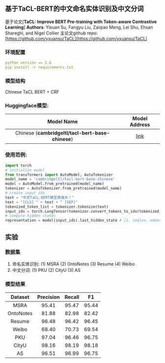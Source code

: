## 基于TaCL-BERT的中文命名实体识别及中文分词
基于论文[**TaCL: Improve BERT Pre-training with Token-aware Contrastive Learning**]
**Authors**: Yixuan Su, Fangyu Liu, Zaiqiao Meng, Lei Shu, Ehsan Shareghi, and Nigel Collier
主论文github repo: [https://github.com/yxuansu/TaCL](https://github.com/yxuansu/TaCL)
### 环境配置
```yaml
python version == 3.8
pip install -r requirements.txt
```
### 模型结构
Chinese TaCL BERT + CRF

### Huggingface模型:

|Model Name|Model Address|
|:-------------:|:-------------:|
|Chinese (**cambridgeltl/tacl-bert-base-chinese**)|[link](https://huggingface.co/cambridgeltl/tacl-bert-base-chinese)|

### 使用范例:
```python
import torch
# initialize model
from transformers import AutoModel, AutoTokenizer
model_name = 'cambridgeltl/tacl-bert-base-chinese'
model = AutoModel.from_pretrained(model_name)
tokenizer = AutoTokenizer.from_pretrained(model_name)
# create input ids
text = "中文TaCL-BERT模型真强大！"
text = "[CLS] " + text + " [SEP]"
tokenized_token_list = tokenizer.tokenize(text)
input_ids = torch.LongTensor(tokenizer.convert_tokens_to_ids(tokenized_token_list)).view(1, -1)
# compute hidden states
representation = model(input_ids).last_hidden_state # [1, seqlen, embed_dim]
```


## 实验
### 数据集
1. 命名实体识别: (1) MSRA (2) OntoNotes (3) Resume (4) Weibo
2. 中文分词: (1) PKU (2) CityU (3) AS

### 模型结果
|     Dataset | Precision       |Recall|F1|
| :-------------: |:-------------:|:-----:|:-----:|
|MSRA|95.41|95.47|95.44|
|OntoNotes|81.88|82.98|82.42|
|Resume|96.48|96.42|96.45|
|Weibo|68.40|70.73|69.54|
|PKU|97.04|96.46|96.75|
|CityU|98.16|98.19|98.18|
|AS|96.51|96.99|96.75|


